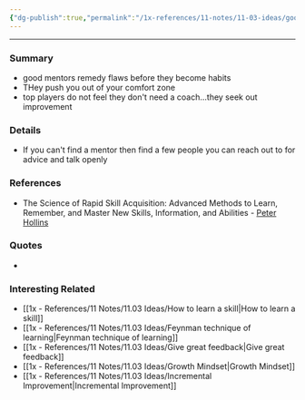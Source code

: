 ```yaml
---
{"dg-publish":true,"permalink":"/1x-references/11-notes/11-03-ideas/good-mentors-help-learning/","noteIcon":""}
---
```


---

### Summary
- good mentors remedy flaws before they become habits
- THey push you out of your comfort zone
- top players do not feel they don't need a coach...they seek out improvement

### Details
- If you can't find a mentor then find a few people you can reach out to for advice and talk openly

### References
- The Science of Rapid Skill Acquisition: Advanced Methods to Learn, Remember, and Master New Skills, Information, and Abilities - [Peter Hollins](https://www.goodreads.com/author/show/16593818.Peter_Hollins)

### Quotes
-

### Interesting Related
- [[1x - References/11 Notes/11.03 Ideas/How to learn a skill\|How to learn a skill]]
- [[1x - References/11 Notes/11.03 Ideas/Feynman technique of learning\|Feynman technique of learning]]
- [[1x - References/11 Notes/11.03 Ideas/Give great feedback\|Give great feedback]]
- [[1x - References/11 Notes/11.03 Ideas/Growth Mindset\|Growth Mindset]]
- [[1x - References/11 Notes/11.03 Ideas/Incremental Improvement\|Incremental Improvement]]